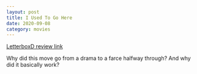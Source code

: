 ```yaml
---
layout: post
title: I Used To Go Here
date: 2020-09-08
category: movies
---
```

 
[LetterboxD review link](https://letterboxd.com/samarthbhaskar/film/i-used-to-go-here/)

Why did this move go from a drama to a farce halfway through? And why did it basically work?